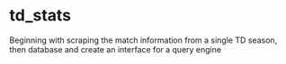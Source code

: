 # td_stats
Beginning with scraping the match information from a single TD season, then database and create an interface for a query engine
